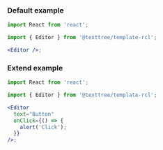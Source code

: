 ### Default example

```jsx
import React from 'react';

import { Editor } from '@texttree/template-rcl';

<Editor />;
```

### Extend example

```jsx
import React from 'react';

import { Editor } from '@texttree/template-rcl';

<Editor
  text="Button"
  onClick={() => {
    alert('Click');
  }}
/>;
```
